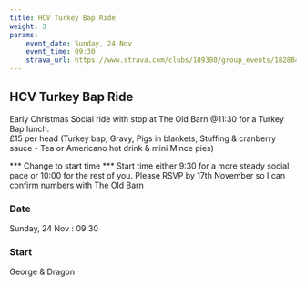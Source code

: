 ```yaml
---
title: HCV Turkey Bap Ride 
weight: 3
params:
    event_date: Sunday, 24 Nov
    event_time: 09:30
    strava_url: https://www.strava.com/clubs/189380/group_events/1828846
---
```


## HCV Turkey Bap Ride  

Early Christmas Social ride with stop at The Old Barn @11:30 for a Turkey Bap lunch.  
£15 per head
(Turkey bap, Gravy, Pigs in blankets, Stuffing &amp; cranberry sauce - Tea or Americano hot drink &amp; mini Mince pies)

*** Change to start time ***
Start time either 9:30 for a more steady social pace or 10:00 for the rest of you.
Please RSVP by 17th November so I can confirm numbers with The Old Barn

### Date

Sunday, 24 Nov : 09:30

### Start

George &amp; Dragon


